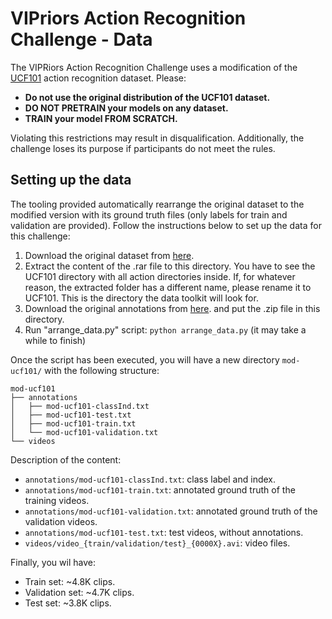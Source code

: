 # VIPriors Action Recognition Challenge - Data

The VIPRiors Action Recognition Challenge uses a modification of the [UCF101](https://www.crcv.ucf.edu/data/UCF101.php) action recognition dataset. Please:

- **Do not use the original distribution of the UCF101 dataset.** 
- **DO NOT PRETRAIN your models on any dataset.** 
- **TRAIN your model FROM SCRATCH.** 

Violating this restrictions may result in disqualification. Additionally, the challenge loses its purpose if participants do not meet the rules.

## Setting up the data

The tooling provided automatically rearrange the original dataset to the modified version with its ground truth files (only labels for train and validation are provided). Follow the instructions below to set up the data for this challenge:

1. Download the original dataset from [here](https://www.crcv.ucf.edu/datasets/human-actions/ucf101/UCF101.rar).
2. Extract the content of the .rar file to this directory. You have to see the UCF101 directory with all action directories inside. If, for whatever reason, the extracted folder has a different name, please rename it to UCF101. This is the directory the data toolkit will look for.
3. Download the original annotations from [here](https://www.crcv.ucf.edu/wp-content/uploads/2019/03/UCF101TrainTestSplits-RecognitionTask.zip). and put the .zip file in this directory.
4. Run "arrange_data.py" script: `python arrange_data.py` (it may take a while to finish)

Once the script has been executed, you will have a new directory `mod-ucf101/` with the following structure:

```
mod-ucf101
├── annotations
│   ├── mod-ucf101-classInd.txt
│   ├── mod-ucf101-test.txt
│   ├── mod-ucf101-train.txt
│   └── mod-ucf101-validation.txt
└── videos
```

Description of the content:

- `annotations/mod-ucf101-classInd.txt`: class label and index.
- `annotations/mod-ucf101-train.txt`: annotated ground truth of the training videos.
- `annotations/mod-ucf101-validation.txt`: annotated ground truth of the validation videos.
- `annotations/mod-ucf101-test.txt`: test videos, without annotations.
- `videos/video_{train/validation/test}_{0000X}.avi`: video files.

Finally, you wil have:

- Train set: ~4.8K clips.
- Validation set: ~4.7K clips.
- Test set: ~3.8K clips.

